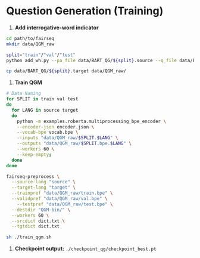 # Question Generation (Training)

1. **Add interrogative-word indicator**

```bash
cd path/to/fairseq
mkdir data/QGM_raw

split="train"/"val"/"test"
python add_wh.py --pa_file data/BART_QG/${split}.source --q_file data/BART_QG/${split}.target --write data/QGM_raw/${split}.source

cp data/BART_QG/${split}.target data/QGM_raw/
```

1. **Train QGM**

```bash
# Data Naming
for SPLIT in train val test
do
  for LANG in source target
  do
    python -m examples.roberta.multiprocessing_bpe_encoder \
    --encoder-json encoder.json \
    --vocab-bpe vocab.bpe \
    --inputs "data/QGM_raw/$SPLIT.$LANG" \
    --outputs "data/QGM_raw/$SPLIT.bpe.$LANG" \
    --workers 60 \
    --keep-empty;
  done
done

fairseq-preprocess \
  --source-lang "source" \
  --target-lang "target" \
  --trainpref "data/QGM_raw/train.bpe" \
  --validpref "data/QGM_raw/val.bpe" \
	--testpref "data/QGM_raw/test.bpe" \
  --destdir "QGM-bin/" \
  --workers 60 \
  --srcdict dict.txt \
  --tgtdict dict.txt

sh ./train_qgm.sh
```

1. **Checkpoint output:** `./checkpoint_qg/checkpoint_best.pt`